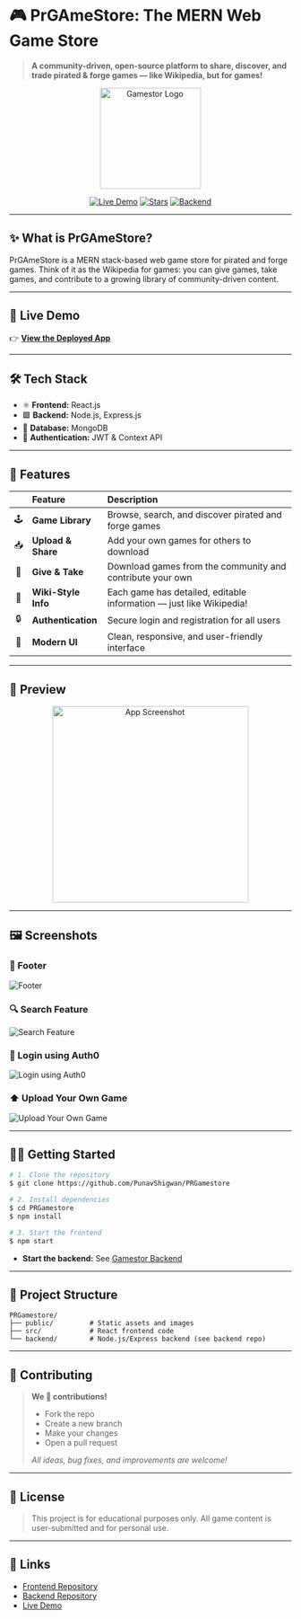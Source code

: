 # 🎮 PrGAmeStore: The MERN Web Game Store

> **A community-driven, open-source platform to share, discover, and trade pirated & forge games — like Wikipedia, but for games!**

<p align="center">
  <img src="src/components/image/download.png" alt="Gamestor Logo" width="180" />
</p>

<p align="center">
  <a href="https://prgamestore.onrender.com"><img src="https://img.shields.io/badge/Live-Demo-brightgreen?style=for-the-badge&logo=vercel" alt="Live Demo"></a>
  <a href="https://github.com/PunavShigwan/PRGamestore"><img src="https://img.shields.io/github/stars/PunavShigwan/PRGamestore?style=for-the-badge" alt="Stars"></a>
  <a href="https://github.com/PunavShigwan/gamestoreBackend"><img src="https://img.shields.io/badge/Backend-Repo-blue?style=for-the-badge" alt="Backend"></a>
</p>

---

## ✨ What is PrGAmeStore?

PrGAmeStore is a MERN stack-based web game store for pirated and forge games. Think of it as the Wikipedia for games: you can give games, take games, and contribute to a growing library of community-driven content.

---

## 🚀 Live Demo

👉 [**View the Deployed App**](https://prgamestore.onrender.com)

---

## 🛠️ Tech Stack

- ⚛️ **Frontend:** React.js
- 🟩 **Backend:** Node.js, Express.js
- 🍃 **Database:** MongoDB
- 🔑 **Authentication:** JWT & Context API

---

## 🌟 Features

|  | Feature | Description |
|:-:|:--------|:------------|
| 🕹️ | **Game Library** | Browse, search, and discover pirated and forge games |
| 📥 | **Upload & Share** | Add your own games for others to download |
| 🔄 | **Give & Take** | Download games from the community and contribute your own |
| 📝 | **Wiki-Style Info** | Each game has detailed, editable information — just like Wikipedia! |
| 🔒 | **Authentication** | Secure login and registration for all users |
| 🎨 | **Modern UI** | Clean, responsive, and user-friendly interface |

---

## 📸 Preview

<p align="center">
  <img src="src/components/image/image.png" alt="App Screenshot" width="350" />
</p>

---

## 🖼️ Screenshots

### 🦶 Footer
![Footer](public/image1.png)

### 🔍 Search Feature
![Search Feature](public/image2.png)

### 🔐 Login using Auth0
![Login using Auth0](public/image3.png)

### ⬆️ Upload Your Own Game
![Upload Your Own Game](public/image4.png)

---

## 🧑‍💻 Getting Started

```bash
# 1. Clone the repository
$ git clone https://github.com/PunavShigwan/PRGamestore

# 2. Install dependencies
$ cd PRGamestore
$ npm install

# 3. Start the frontend
$ npm start
```

- **Start the backend:**
  See [Gamestor Backend](https://github.com/PunavShigwan/gamestoreBackend)

---

## 📂 Project Structure

```
PRGamestore/
├── public/         # Static assets and images
├── src/            # React frontend code
└── backend/        # Node.js/Express backend (see backend repo)
```

---

## 🤝 Contributing

> **We 💖 contributions!**
>
> - Fork the repo
> - Create a new branch
> - Make your changes
> - Open a pull request
>
> _All ideas, bug fixes, and improvements are welcome!_

---

## 📜 License

> This project is for educational purposes only. All game content is user-submitted and for personal use.

---

## 🔗 Links

- [Frontend Repository](https://github.com/PunavShigwan/PRGamestore)
- [Backend Repository](https://github.com/PunavShigwan/gamestoreBackend)
- [Live Demo](https://prgamestore.onrender.com)
